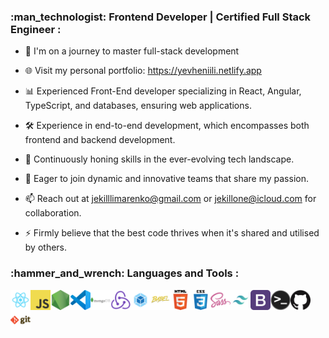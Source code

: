 <!-- <h1 align="center"> Hey, im Yevhenii 👋 </h1> -->

<!-- <h3 align="center"> Frontend Developer | Certified Full Stack Engineer :male_detective:</h3> -->


<!-- <h3 align="center"> Imagination rules the world :male_detective: </h3> -->


<!-- <div id="header" align="left">
  <img src="https://media.giphy.com/media/M9gbBd9nbDrOTu1Mqx/giphy.gif" width="100"/>
</div> -->


  <h3 align="left">:man_technologist:  Frontend Developer | Certified Full Stack Engineer :</h3>
  
- 🔭  I'm on a journey to master full-stack development

- 🌐 Visit my personal portfolio: https://yevheniili.netlify.app

- 📊  Experienced Front-End developer specializing in React, Angular, TypeScript, and databases, ensuring web applications.
  
- 🛠️  Experience in end-to-end development, which encompasses both frontend and backend development.
  
- 🌱  Continuously honing skills in the ever-evolving tech landscape.
  
- 🦾  Eager to join dynamic and innovative teams that share my passion.
  
- 📫  Reach out at jekilllimarenko@gmail.com or jekillone@icloud.com for collaboration.

- ⚡  Firmly believe that the best code thrives when it's shared and utilised by others.

<!-- <h3 align="left">:octocat: Contact Me:</h3>
<p align="left">
  <span style="margin-right: 10px;">
    <a href="https://t.me/eyeije" target="blank">
      <img align="center" src="https://cdn-icons-png.flaticon.com/512/2504/2504941.png" alt="telegram" width="35" height="35" />
    </a>
  </span>
  <span style="margin-right: 10px;">
    <a href="https://www.instagram.com/yevhenii_lymarenko" target="blank">
      <img align="center" src="https://i.pinimg.com/originals/6a/8d/ae/6a8dae207b423873cba5b6c532bf57a1.png" alt="instagram" width="35" height="35" />
    </a>
  </span>
  <span style="margin-right: 10px;">
    <a href="https://www.facebook.com/eugenelimarenko/" target="blank">
      <img align="center" src="https://upload.wikimedia.org/wikipedia/commons/thumb/d/d5/Facebook_F_icon.svg/640px-Facebook_F_icon.svg.png" alt="facebook" width="35" height="35" />
    </a>
  </span>
</p> 



<img src="https://komarev.com/ghpvc/?username=yevheniili&style=flat-square&color=blueviolet" alt="ysn"/>
-->
<h3 align="left">:hammer_and_wrench: Languages and Tools :</h3>
<img align="left" alt="React" width="32" src="https://raw.githubusercontent.com/github/explore/80688e429a7d4ef2fca1e82350fe8e3517d3494d/topics/react/react.png" />
<img align="left" alt="JavaScript" width="32" src="https://raw.githubusercontent.com/github/explore/80688e429a7d4ef2fca1e82350fe8e3517d3494d/topics/javascript/javascript.png" />
<img align="left" alt="Node.js" width="32" src="https://raw.githubusercontent.com/github/explore/80688e429a7d4ef2fca1e82350fe8e3517d3494d/topics/nodejs/nodejs.png" />
<img align="left" alt="Visual Studio Code" width="32" src="https://raw.githubusercontent.com/github/explore/80688e429a7d4ef2fca1e82350fe8e3517d3494d/topics/visual-studio-code/visual-studio-code.png" />
<img align="left" alt="MongoDB" width="32px" src="https://raw.githubusercontent.com/github/explore/80688e429a7d4ef2fca1e82350fe8e3517d3494d/topics/mongodb/mongodb.png" />
<img align="left" alt="Redux" width="32" 
src="https://raw.githubusercontent.com/github/explore/80688e429a7d4ef2fca1e82350fe8e3517d3494d/topics/redux/redux.png" />
<img align="left" alt="Webpack" width="32" src="https://raw.githubusercontent.com/github/explore/80688e429a7d4ef2fca1e82350fe8e3517d3494d/topics/webpack/webpack.png" />
<img align="left" alt="Babel" width="32"  src="https://raw.githubusercontent.com/github/explore/80688e429a7d4ef2fca1e82350fe8e3517d3494d/topics/babel/babel.png" />
<!-- <img align="left" alt="Npm" width="32" 
src="https://raw.githubusercontent.com/github/explore/80688e429a7d4ef2fca1e82350fe8e3517d3494d/topics/npm/npm.png" /> -->
<img align="left" alt="HTML5" width="32" src="https://raw.githubusercontent.com/github/explore/80688e429a7d4ef2fca1e82350fe8e3517d3494d/topics/html/html.png" /> 
<img align="left" alt="CSS3" width="32" src="https://raw.githubusercontent.com/github/explore/80688e429a7d4ef2fca1e82350fe8e3517d3494d/topics/css/css.png" />
<img align="left" alt="Sass" width="32" src="https://raw.githubusercontent.com/github/explore/80688e429a7d4ef2fca1e82350fe8e3517d3494d/topics/sass/sass.png" />
<img align="left" alt="Tailwind" width="32" src="https://raw.githubusercontent.com/github/explore/80688e429a7d4ef2fca1e82350fe8e3517d3494d/topics/tailwind/tailwind.png" />
<img align="left" alt="Bootstrap" width="32" src="https://raw.githubusercontent.com/github/explore/80688e429a7d4ef2fca1e82350fe8e3517d3494d/topics/bootstrap/bootstrap.png" />
<img align="left" alt="Terminal" width="32" src="https://raw.githubusercontent.com/github/explore/80688e429a7d4ef2fca1e82350fe8e3517d3494d/topics/terminal/terminal.png" />
<img align="left" alt="GitHub" width="32"  src="https://raw.githubusercontent.com/github/explore/78df643247d429f6cc873026c0622819ad797942/topics/github/github.png" />
<img align="left" alt="Git" width="32" src="https://raw.githubusercontent.com/github/explore/80688e429a7d4ef2fca1e82350fe8e3517d3494d/topics/git/git.png" />
<!-- <img align="left" alt="Angular" width="32"  src="https://raw.githubusercontent.com/github/explore/80688e429a7d4ef2fca1e82350fe8e3517d3494d/topics/angular/angular.png" /> -->
<!-- <img align="left" alt="Typescript" width="32" src="https://raw.githubusercontent.com/github/explore/80688e429a7d4ef2fca1e82350fe8e3517d3494d/topics/typescript/typescript.png" /> -->
